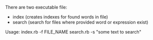 There are two executable file:
- index (creates indexes for found words in file)
- search (search for files where provided word or expression exist)

Usage:
index.rb -f FILE_NAME
search.rb -s "some text to search"